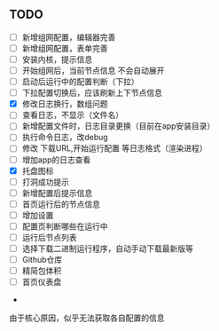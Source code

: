 ## TODO

- [ ] 新增组网配置，编辑器完善
- [ ] 新增组网配置，表单完善
- [ ] 安装内核，提示信息
- [ ] 开始组网后，当前节点信息 不会自动展开
- [ ] 启动后运行中的配置判断（下拉）
- [ ] 下拉配置切换后，应该刷新上下节点信息
- [x] 修改日志换行，数组问题
- [ ] 查看日志，不显示（文件名）
- [ ] 新增配置文件时，日志目录更换（目前在app安装目录）
- [ ] 执行命令日志，改debug
- [ ] 修改 下载URL,开始运行配置 等日志格式（渲染进程）
- [ ] 增加app的日志查看
- [x] 托盘图标
- [ ] 打洞成功提示
- [ ] 新增配置后提示信息
- [ ] 首页运行后的节点信息
- [ ] 增加设置
- [ ] 配置页判断哪些在运行中
- [ ] 运行后节点列表
- [ ] 选择下载二进制运行程序，自动手动下载最新版等
- [ ] Github仓库
- [ ] 精简包体积
- [ ] 首页仪表盘
-

由于核心原因，似乎无法获取各自配置的信息
